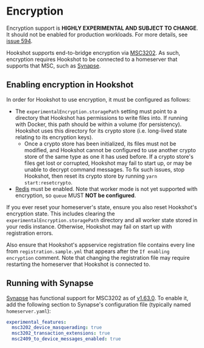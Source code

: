 Encryption
==========

<section class="warning">
Encryption support is <strong>HIGHLY EXPERIMENTAL AND SUBJECT TO CHANGE</strong>. It should not be enabled for production workloads.
For more details, see <a href="https://github.com/matrix-org/matrix-hookshot/issues/594">issue 594</a>.
</section>

Hookshot supports end-to-bridge encryption via [MSC3202](https://github.com/matrix-org/matrix-spec-proposals/pull/3202). As such, encryption requires Hookshot to be connected to a homeserver that supports that MSC, such as [Synapse](#running-with-synapse).

## Enabling encryption in Hookshot

In order for Hookshot to use encryption, it must be configured as follows:
- The `experimentalEncryption.storagePath` setting must point to a directory that Hookshot has permissions to write files into. If running with Docker, this path should be within a volume (for persistency). Hookshot uses this directory for its crypto store (i.e. long-lived state relating to its encryption keys).
    - Once a crypto store has been initialized, its files must not be modified, and Hookshot cannot be configured to use another crypto store of the same type as one it has used before. If a crypto store's files get lost or corrupted, Hookshot may fail to start up, or may be unable to decrypt command messages. To fix such issues, stop Hookshot, then reset its crypto store by running `yarn start:resetcrypto`.
- [Redis](./workers.md) must be enabled. Note that worker mode is not yet supported with encryption, so `queue` MUST **NOT be configured**.

If you ever reset your homeserver's state, ensure you also reset Hookshot's encryption state. This includes clearing the `experimentalEncryption.storagePath` directory and all worker state stored in your redis instance. Otherwise, Hookshot may fail on start up with registration errors.

Also ensure that Hookshot's appservice registration file contains every line from `registration.sample.yml` that appears after the `If enabling encryption` comment. Note that changing the registration file may require restarting the homeserver that Hookshot is connected to.

## Running with Synapse

[Synapse](https://github.com/matrix-org/synapse/) has functional support for MSC3202 as of [v1.63.0](https://github.com/matrix-org/synapse/releases/tag/v1.63.0). To enable it, add the following section to Synapse's configuration file (typically named `homeserver.yaml`):

```yaml
experimental_features:
  msc3202_device_masquerading: true
  msc3202_transaction_extensions: true
  msc2409_to_device_messages_enabled: true
```
